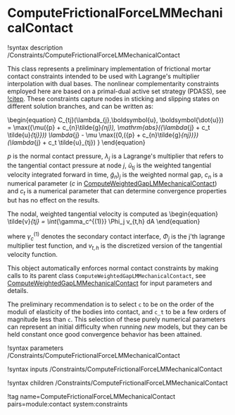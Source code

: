 # ComputeFrictionalForceLMMechanicalContact

!syntax description /Constraints/ComputeFrictionalForceLMMechanicalContact


This class represents a preliminary implementation of frictional mortar contact constraints intended to be used with Lagrange's multiplier interpolation with dual bases. The nonlinear complementarity constraints employed here are based on a primal-dual active set strategy (PDASS), see [!citep](gitterle2010finite). These constraints capture nodes in sticking and slipping states on different solution branches, and can be written as:

\begin{equation}
C_{tj}(\lambda_{j},\boldsymbol{u}, \boldsymbol{\dot{u}}) = \max({\mu({p} + c_{n}\tilde{g}_{nj}),  \mathrm{abs}({\lambda_{j} + c_t \tilde{u}_{tj}}))  \lambda_{j} - \mu \max({0,({p} + c_{n}\tilde{g}_{nj})}) (\lambda_{j} + c_t \tilde{u}_{tj})
}
\end{equation}

$p$ is the normal contact pressure, $\lambda_{j}$ is a Lagrange's multiplier that refers to the tangential contact pressure at node $j$, $\tilde{u}_{tj}$ is the weighted tangential velocity integrated forward in time, $\tilde{g}_n)_j$ is the weighted normal gap, $c_{n}$ is a numerical parameter ($c$ in [ComputeWeightedGapLMMechanicalContact](/ComputeWeightedGapLMMechanicalContact.md)) and $c_{t}$ is a numerical parameter that can determine convergence properties but has no effect on the results.

The nodal, weighted tangential velocity is computed as
\begin{equation}
\tilde{v}_{tj} = \int_{\gamma_c^{(1)}} \Phi_j v_{t,h} dA
\end{equation}

where $\gamma_c^{(1)}$ denotes the secondary contact interface, $\Phi_j$ is the
j'th lagrange multiplier test function, and $v_{t,h}$ is the discretized version
of the tangential velocity function.

This object automatically enforces normal contact constraints by making calls to its parent class `ComputeWeightedGapLMMechanicalContact`, see [ComputeWeightedGapLMMechanicalContact](/ComputeWeightedGapLMMechanicalContact.md) for input parameters and details.

The preliminary recommendation is to select  `c` to be on the order of the moduli of elasticity of the bodies into contact, and `c_t` to be a few orders of magnitude less than `c`. This selection of these purely numerical parameters can represent an initial difficulty when running *new* models, but they can be held constant once good convergence behavior has been attained.

!syntax parameters /Constraints/ComputeFrictionalForceLMMechanicalContact

!syntax inputs /Constraints/ComputeFrictionalForceLMMechanicalContact

!syntax children /Constraints/ComputeFrictionalForceLMMechanicalContact

!tag name=ComputeFrictionalForceLMMechanicalContact pairs=module:contact system:constraints
